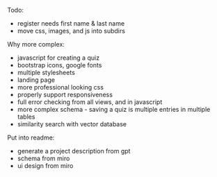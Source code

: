 
Todo:

- register needs first name & last name
- move css, images, and js into subdirs


Why more complex:

- javascript for creating a quiz
- bootstrap icons, google fonts
- multiple stylesheets
- landing page
- more professional looking css
- properly support responsiveness
- full error checking from all views, and in javascript
- more complex schema - saving a quiz is multiple entries in multiple tables
- similarity search with vector database


Put into readme:

- generate a project description from gpt
- schema from miro
- ui design from miro



